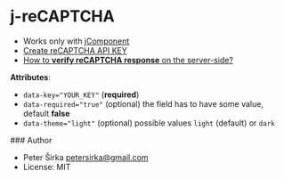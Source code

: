 # j-reCAPTCHA

- Works only with [jComponent](http://jcomponent.org)
- [Create reCAPTCHA API KEY](https://www.google.com/recaptcha/admin)
- [How to __verify reCAPTCHA response__ on the server-side?](https://blog.totaljs.com/blogs/tutorials/20161211-how-to-verify-recaptcha-with-help-of-total-js/)

__Attributes__:
- `data-key="YOUR_KEY"` (__required__)
- `data-required="true"` (optional) the field has to have some value, default __false__
- `data-theme="light"` (optional) possible values `light` (default) or `dark`

### Author

- Peter Širka <petersirka@gmail.com>
- License: MIT